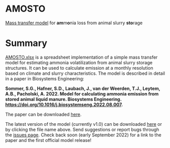 # AMOSTO
[Mass transfer model](https://github.com/sashahafner/AMOSTO/raw/main/AMOSTO.xlsx) for **am**m**o**nia loss from animal slurry **sto**rage

# Summary
[AMOSTO.xlsx](https://github.com/sashahafner/AMOSTO/raw/main/AMOSTO.xlsx) is a spreadsheet implementation of a simple mass transfer model for estimating ammonia volatilization from animal slurry storage structures.
It can be used to calculate emission at a monthly resolution based on climate and slurry characteristics.
The model is described in detail in a paper in Biosystems Engineering:

**Sommer, S.G., Hafner, S.D., Laubach, J., van der Weerden, T.J., Leytem, A.B., Pacholski, A. 2022. Model for calculating ammonia emission from stored animal liquid manure. Biosystems Engineering. <https://doi.org/10.1016/j.biosystemseng.2022.08.007>.**

The paper can be downloaded [here](https://drive.google.com/file/d/1PTC_YO8lJKsK_OPswhBvWFYOUVEzKVFc/view?usp=sharing).

The latest version of the model (currently v1.0) can be downloaded [here](https://github.com/sashahafner/AMOSTO/raw/main/AMOSTO.xlsx) or by clicking the file name above.
Send suggestions or report bugs through the [issues page](https://github.com/sashahafner/AMOSTO/issues).
Check back soon (early September 2022) for a link to the paper and the first official model release!
